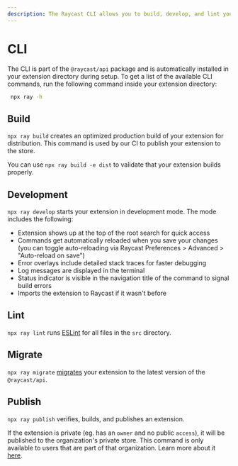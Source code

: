 ```yaml
---
description: The Raycast CLI allows you to build, develop, and lint your extension.
---
```


# CLI

The CLI is part of the `@raycast/api` package and is automatically installed in your extension directory during setup. To get a list of the available CLI commands, run the following command inside your extension directory:

```bash
 npx ray -h
```

## Build

`npx ray build` creates an optimized production build of your extension for distribution. This command is used by our CI to publish your extension to the store.

You can use `npx ray build -e dist` to validate that your extension builds properly.

## Development

`npx ray develop` starts your extension in development mode. The mode includes the following:

* Extension shows up at the top of the root search for quick access
* Commands get automatically reloaded when you save your changes (you can toggle auto-reloading via Raycast Preferences > Advanced > "Auto-reload on save")
* Error overlays include detailed stack traces for faster debugging
* Log messages are displayed in the terminal
* Status indicator is visible in the navigation title of the command to signal build errors
* Imports the extension to Raycast if it wasn't before

## Lint

`npx ray lint` runs [ESLint](http://eslint.org) for all files in the `src` directory.

## Migrate

`npx ray migrate` [migrates](../../migration/) your extension to the latest version of the `@raycast/api`.

## Publish

`npx ray publish` verifies, builds, and publishes an extension.

If the extension is private (eg. has an `owner` and no public `access`), it will be published to the organization's private store. This command is only available to users that are part of that organization. Learn more about it [here](../../tuan-dui/getting-started.md).
